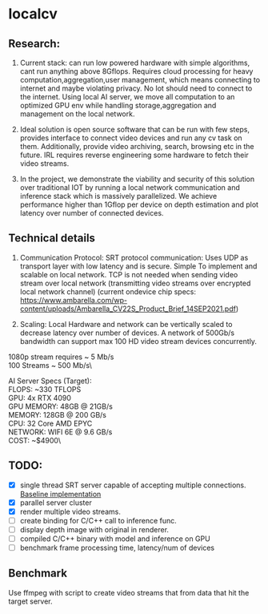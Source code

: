 # localcv 


## Research: 
1. Current stack: can run low powered hardware with simple algorithms, cant run anything above 8Gflops. Requires cloud processing for heavy computation,aggregation,user management, which means connecting to internet and maybe violating privacy. No Iot should need to connect to the internet. Using local AI server, we move all computation to an optimized GPU env while handling storage,aggregation and management on the local network.

2. Ideal solution is open source software that can be run with few steps, provides interface to connect video devices and run any cv task on them. Additionally, provide video archiving, search, browsing etc in the future.
IRL requires reverse engineering some hardware to fetch their video streams.

3. In the project,  we demonstrate the viability and security of this solution over traditional IOT by running a local network communication and inference stack which is massively parallelized. We achieve performance higher than 1Gflop per device on depth estimation and plot latency over number of connected devices.


## Technical details

1. Communication Protocol: SRT protocol communication: Uses UDP as transport layer with low latency and is secure. Simple To implement and scalable on local network. TCP is not needed when sending video stream over local network (transmitting video streams over encrypted local network channel) (current ondevice chip specs: https://www.ambarella.com/wp-content/uploads/Ambarella_CV22S_Product_Brief_14SEP2021.pdf)

2. Scaling: Local Hardware and network can be vertically scaled to decrease latency over number of devices. A network of 500Gb/s bandwidth can support max 100 HD video stream devices concurrently.

1080p stream requires ~ 5 Mb/s\
100 Streams ~ 500 Mb/s\

AI Server Specs (Target): \
FLOPS: ~330 TFLOPS  \
GPU: 4x RTX 4090 \
GPU MEMORY: 48GB @ 21GB/s\
MEMORY: 128GB @ 200 GB/s\
CPU: 32 Core AMD EPYC\
NETWORK: WIFI 6E @ 9.6 GB/s\
COST: ~$4900\

## TODO: 
- [x] single thread SRT server capable of accepting multiple connections. [Baseline implementation](https://github.com/Haivision/srt)
- [x] parallel server cluster
- [x] render multiple video streams.
- [ ] create binding for C/C++ call to inference func.
- [ ] display depth image with original in renderer.
- [ ] compiled C/C++ binary with model and inference on GPU
- [ ] benchmark frame processing time, latency/num of devices 

## Benchmark
Use ffmpeg with script to create video streams that from data that hit the target server.


